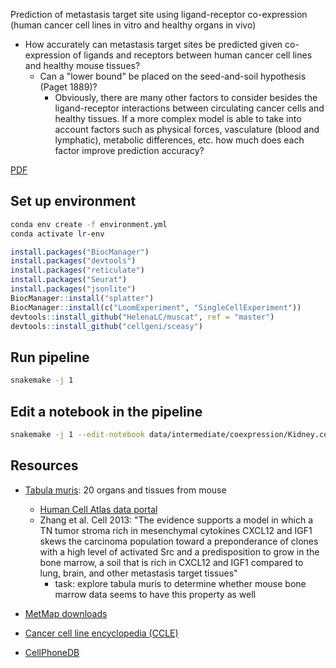 Prediction of metastasis target site using ligand-receptor co-expression (human cancer cell lines in vitro and healthy organs in vivo)

- How accurately can metastasis target sites be predicted given co-expression of ligands and receptors between human cancer cell lines and healthy mouse tissues?
  - Can a "lower bound" be placed on the seed-and-soil hypothesis (Paget 1889)?
    - Obviously, there are many other factors to consider besides the ligand-receptor interactions between circulating cancer cells and healthy tissues. If a more complex model is able to take into account factors such as physical forces, vasculature (blood and lymphatic), metabolic differences, etc. how much does each factor improve prediction accuracy?

[PDF](https://github.com/keller-mark/lr/blob/gh-pages/main.pdf)

## Set up environment

```sh
conda env create -f environment.yml
conda activate lr-env
```

```R
install.packages("BiocManager")
install.packages("devtools")
install.packages("reticulate")
install.packages("Seurat")
install.packages("jsonlite")
BiocManager::install("splatter")
BiocManager::install(c("LoomExperiment", "SingleCellExperiment"))
devtools::install_github("HelenaLC/muscat", ref = "master")
devtools::install_github("cellgeni/sceasy")
```

## Run pipeline

```sh
snakemake -j 1
```

## Edit a notebook in the pipeline

```sh
snakemake -j 1 --edit-notebook data/intermediate/coexpression/Kidney.coexpression.h5ad
```

## Resources

- [Tabula muris](https://tabula-muris.ds.czbiohub.org/): 20 organs and tissues from mouse
  - [Human Cell Atlas data portal](https://data.humancellatlas.org/explore/projects/e0009214-c0a0-4a7b-96e2-d6a83e966ce0/expression-matrices?catalog=dcp2)
  - Zhang et al. Cell 2013: "The evidence supports a model in which a TN tumor stroma rich in mesenchymal cytokines CXCL12 and IGF1 skews the carcinoma population toward a preponderance of clones with a high level of activated Src and a predisposition to grow in the bone marrow, a soil that is rich in CXCL12 and IGF1 compared to lung, brain, and other metastasis target tissues"
    - task: explore tabula muris to determine whether mouse bone marrow data seems to have this property as well

- [MetMap downloads](https://depmap.org/metmap/data/index.html)
- [Cancer cell line encyclopedia (CCLE)](https://portals.broadinstitute.org/ccle)
- [CellPhoneDB](https://www.cellphonedb.org/)
